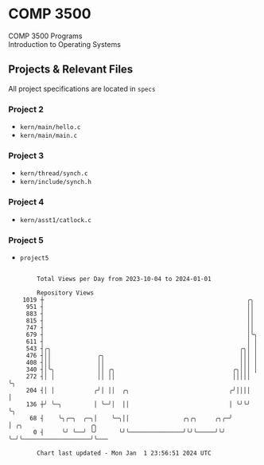 # COMP 3500
COMP 3500 Programs  
Introduction to Operating Systems  
## Projects & Relevant Files
All project specifications are located in `specs`
### Project 2
- `kern/main/hello.c`
- `kern/main/main.c`
### Project 3
- `kern/thread/synch.c`
- `kern/include/synch.h`
### Project 4
- `kern/asst1/catlock.c`
### Project 5
- `project5`

```

        Total Views per Day from 2023-10-04 to 2024-01-01

        Repository Views
    1019 ┼                                                         ╭╮
     951 ┤                                                         ││
     883 ┤                                                         ││
     815 ┤                                                         ││
     747 ┤                                                         ││
     679 ┤                                                         │╰╮
     611 ┤                                                         │ │
     543 ┤╭╮                                                     ╭╮│ │
     476 ┤││             ╭╮                                      │││ │
     408 ┤││             ││                                      │││ │
     340 ┤│╰╮            ││ ╭╮                                 ╭╮│││ │
     272 ┤│ │            ││ ││                                 │││││ ╰╮
     204 ┤│ │           ╭╯│ ││  ╭╮                            ╭╯││││  │
     136 ┼╯ ╰─╮         │ ╰─╯│  ││                            │ ╰╯╰╯  ╰╮
      68 ┤    ╰╮╭─╮  ╭─╮│    ╰─╮││               ╭╮╭╮     ╭╮╭─╯        │ ╭╮                   ╭╮
       0 ┤     ╰╯ ╰──╯ ╰╯      ╰╯╰───────────────╯╰╯╰─────╯╰╯          ╰─╯╰───────────────────╯╰───

        Chart last updated - Mon Jan  1 23:56:51 2024 UTC
        
```
